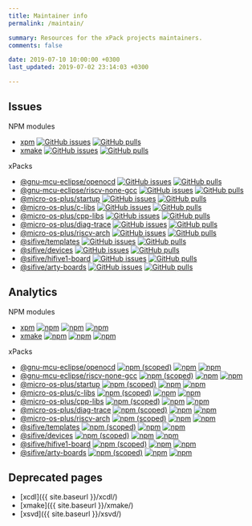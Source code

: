 ```yaml
---
title: Maintainer info
permalink: /maintain/

summary: Resources for the xPack projects maintainers.
comments: false

date: 2019-07-10 10:00:00 +0300
last_updated: 2019-07-02 23:14:03 +0300

---
```


## Issues

NPM modules

- [xpm](https://github.com/xpack/xpm-js) [![GitHub issues](https://img.shields.io/github/issues/xpack/xpm-js.svg)](https://github.com/xpack/xpm-js/issues/) [![GitHub pulls](https://img.shields.io/github/issues-pr/xpack/xpm-js.svg)](https://github.com/xpack/xpm-js/pulls/)
- [xmake](https://github.com/xpack/xmake-js) [![GitHub issues](https://img.shields.io/github/issues/xpack/xmake-js.svg)](https://github.com/xpack/xmake-js/issues/) [![GitHub pulls](https://img.shields.io/github/issues-pr/xpack/xmake-js.svg)](https://github.com/xpack/xmake-js/pulls/) 

xPacks

- [@gnu-mcu-eclipse/openocd](https://github.com/gnu-mcu-eclipse/openocd-xpack/) [![GitHub issues](https://img.shields.io/github/issues/gnu-mcu-eclipse/openocd-xpack.svg)](https://github.com/gnu-mcu-eclipse/openocd-xpack/issues/) [![GitHub pulls](https://img.shields.io/github/issues-pr/gnu-mcu-eclipse/openocd-xpack.svg)](https://github.com/gnu-mcu-eclipse/openocd-xpack/pulls/) 
- [@gnu-mcu-eclipse/riscv-none-gcc](https://github.com/gnu-mcu-eclipse/riscv-none-gcc-xpack/) [![GitHub issues](https://img.shields.io/github/issues/gnu-mcu-eclipse/riscv-none-gcc-xpack.svg)](https://github.com/gnu-mcu-eclipse/riscv-none-gcc-xpack/issues/) [![GitHub pulls](https://img.shields.io/github/issues-pr/gnu-mcu-eclipse/riscv-none-gcc-xpack.svg)](https://github.com/gnu-mcu-eclipse/riscv-none-gcc-xpack/pulls/) 
- [@micro-os-plus/startup](https://github.com/micro-os-plus/startup-xpack/) [![GitHub issues](https://img.shields.io/github/issues/micro-os-plus/startup-xpack.svg)](https://github.com/micro-os-plus/startup-xpack/issues/) [![GitHub pulls](https://img.shields.io/github/issues-pr/micro-os-plus/startup-xpack.svg)](https://github.com/micro-os-plus/startup-xpack/pulls/) 
- [@micro-os-plus/c-libs](https://github.com/micro-os-plus/c-libs-xpack/) [![GitHub issues](https://img.shields.io/github/issues/micro-os-plus/c-libs-xpack.svg)](https://github.com/micro-os-plus/c-libs-xpack/issues/) [![GitHub pulls](https://img.shields.io/github/issues-pr/micro-os-plus/c-libs-xpack.svg)](https://github.com/micro-os-plus/c-libs-xpack/pulls/) 
- [@micro-os-plus/cpp-libs](https://github.com/micro-os-plus/cpp-libs-xpack/) [![GitHub issues](https://img.shields.io/github/issues/micro-os-plus/cpp-libs-xpack.svg)](https://github.com/micro-os-plus/cpp-libs-xpack/issues/) [![GitHub pulls](https://img.shields.io/github/issues-pr/micro-os-plus/cpp-libs-xpack.svg)](https://github.com/micro-os-plus/cpp-libs-xpack/pulls/) 
- [@micro-os-plus/diag-trace](https://github.com/micro-os-plus/diag-trace-xpack/) [![GitHub issues](https://img.shields.io/github/issues/micro-os-plus/diag-trace-xpack.svg)](https://github.com/micro-os-plus/diag-trace-xpack/issues/) [![GitHub pulls](https://img.shields.io/github/issues-pr/micro-os-plus/diag-trace-xpack.svg)](https://github.com/micro-os-plus/diag-trace-xpack/pulls/) 
- [@micro-os-plus/riscv-arch](https://github.com/micro-os-plus/riscv-arch-xpack/) [![GitHub issues](https://img.shields.io/github/issues/micro-os-plus/riscv-arch-xpack.svg)](https://github.com/micro-os-plus/riscv-arch-xpack/issues/) [![GitHub pulls](https://img.shields.io/github/issues-pr/micro-os-plus/riscv-arch-xpack.svg)](https://github.com/micro-os-plus/riscv-arch-xpack/pulls/) 
- [@sifive/templates](https://github.com/micro-os-plus/sifive-templates-xpack/) [![GitHub issues](https://img.shields.io/github/issues/micro-os-plus/sifive-templates-xpack.svg)](https://github.com/micro-os-plus/sifive-templates-xpack/issues/) [![GitHub pulls](https://img.shields.io/github/issues-pr/micro-os-plus/sifive-templates-xpack.svg)](https://github.com/micro-os-plus/sifive-templates-xpack/pulls/) 
- [@sifive/devices](https://github.com/micro-os-plus/sifive-devices-xpack/) [![GitHub issues](https://img.shields.io/github/issues/micro-os-plus/sifive-devices-xpack.svg)](https://github.com/micro-os-plus/sifive-devices-xpack/issues/) [![GitHub pulls](https://img.shields.io/github/issues-pr/micro-os-plus/sifive-devices-xpack.svg)](https://github.com/micro-os-plus/sifive-devices-xpack/pulls/) 
- [@sifive/hifive1-board](https://github.com/micro-os-plus/sifive-hifive1-board-xpack/) [![GitHub issues](https://img.shields.io/github/issues/micro-os-plus/sifive-hifive1-board-xpack.svg)](https://github.com/micro-os-plus/sifive-hifive1-board-xpack/issues/) [![GitHub pulls](https://img.shields.io/github/issues-pr/micro-os-plus/sifive-hifive1-board-xpack.svg)](https://github.com/micro-os-plus/sifive-hifive1-board-xpack/pulls/) 
- [@sifive/arty-boards](https://github.com/micro-os-plus/sifive-arty-boards-xpack/) [![GitHub issues](https://img.shields.io/github/issues/micro-os-plus/sifive-arty-boards-xpack.svg)](https://github.com/micro-os-plus/sifive-arty-boards-xpack/issues/) [![GitHub pulls](https://img.shields.io/github/issues-pr/micro-os-plus/sifive-arty-boards-xpack.svg)](https://github.com/micro-os-plus/sifive-arty-boards-xpack/pulls/) 

## Analytics

NPM modules

- [xpm](https://github.com/xpack/xpm-js/) [![npm](https://img.shields.io/npm/v/xpm.svg)](https://www.npmjs.com/package/xpm/) [![npm](https://img.shields.io/npm/dw/xpm.svg)](https://www.npmjs.com/package/xpm/) [![npm](https://img.shields.io/npm/dt/xpm.svg)](https://www.npmjs.com/package/xpm/)
- [xmake](https://github.com/xpack/xmake-js/) [![npm](https://img.shields.io/npm/v/xmake.svg)](https://www.npmjs.com/package/xmake/) [![npm](https://img.shields.io/npm/dw/xmake.svg)](https://www.npmjs.com/package/xmake/) [![npm](https://img.shields.io/npm/dt/xmake.svg)](https://www.npmjs.com/package/xmake/)

xPacks

- [@gnu-mcu-eclipse/openocd](https://github.com/gnu-mcu-eclipse/openocd-xpack/) [![npm (scoped)](https://img.shields.io/npm/v/@gnu-mcu-eclipse/openocd.svg)](https://www.npmjs.com/package/@gnu-mcu-eclipse/openocd/) [![npm](https://img.shields.io/npm/dw/@gnu-mcu-eclipse/openocd.svg)](https://www.npmjs.com/package/@gnu-mcu-eclipse/openocd/) [![npm](https://img.shields.io/npm/dt/@gnu-mcu-eclipse/openocd.svg)](https://www.npmjs.com/package/@gnu-mcu-eclipse/openocd/)
- [@gnu-mcu-eclipse/riscv-none-gcc](https://github.com/gnu-mcu-eclipse/riscv-none-gcc-xpack/) [![npm (scoped)](https://img.shields.io/npm/v/@gnu-mcu-eclipse/riscv-none-gcc.svg)](https://www.npmjs.com/package/@gnu-mcu-eclipse/riscv-none-gcc/) [![npm](https://img.shields.io/npm/dw/@gnu-mcu-eclipse/riscv-none-gcc.svg)](https://www.npmjs.com/package/@gnu-mcu-eclipse/riscv-none-gcc/) [![npm](https://img.shields.io/npm/dt/@gnu-mcu-eclipse/riscv-none-gcc.svg)](https://www.npmjs.com/package/@gnu-mcu-eclipse/riscv-none-gcc/)
- [@micro-os-plus/startup](https://github.com/micro-os-plus/startup-xpack/) [![npm (scoped)](https://img.shields.io/npm/v/@micro-os-plus/startup.svg)](https://www.npmjs.com/package/@micro-os-plus/startup/) [![npm](https://img.shields.io/npm/dw/@micro-os-plus/startup.svg)](https://www.npmjs.com/package/@micro-os-plus/startup/) [![npm](https://img.shields.io/npm/dt/@micro-os-plus/startup.svg)](https://www.npmjs.com/package/@micro-os-plus/startup/)
- [@micro-os-plus/c-libs](https://github.com/micro-os-plus/c-libs-xpack/) [![npm (scoped)](https://img.shields.io/npm/v/@micro-os-plus/c-libs.svg)](https://www.npmjs.com/package/@micro-os-plus/c-libs/) [![npm](https://img.shields.io/npm/dw/@micro-os-plus/c-libs.svg)](https://www.npmjs.com/package/@micro-os-plus/c-libs/) [![npm](https://img.shields.io/npm/dt/@micro-os-plus/c-libs.svg)](https://www.npmjs.com/package/@micro-os-plus/c-libs/)
- [@micro-os-plus/cpp-libs](https://github.com/micro-os-plus/cpp-libs-xpack/) [![npm (scoped)](https://img.shields.io/npm/v/@micro-os-plus/cpp-libs.svg)](https://www.npmjs.com/package/@micro-os-plus/cpp-libs/) [![npm](https://img.shields.io/npm/dw/@micro-os-plus/cpp-libs.svg)](https://www.npmjs.com/package/@micro-os-plus/cpp-libs/) [![npm](https://img.shields.io/npm/dt/@micro-os-plus/cpp-libs.svg)](https://www.npmjs.com/package/@micro-os-plus/cpp-libs/)
- [@micro-os-plus/diag-trace](https://github.com/micro-os-plus/diag-trace-xpack/) [![npm (scoped)](https://img.shields.io/npm/v/@micro-os-plus/diag-trace.svg)](https://www.npmjs.com/package/@micro-os-plus/diag-trace/) [![npm](https://img.shields.io/npm/dw/@micro-os-plus/diag-trace.svg)](https://www.npmjs.com/package/@micro-os-plus/diag-trace/) [![npm](https://img.shields.io/npm/dt/@micro-os-plus/diag-trace.svg)](https://www.npmjs.com/package/@micro-os-plus/diag-trace/)
- [@micro-os-plus/riscv-arch](https://github.com/micro-os-plus/riscv-arch-xpack/) [![npm (scoped)](https://img.shields.io/npm/v/@micro-os-plus/riscv-arch.svg)](https://www.npmjs.com/package/@micro-os-plus/riscv-arch/) [![npm](https://img.shields.io/npm/dw/@micro-os-plus/riscv-arch.svg)](https://www.npmjs.com/package/@micro-os-plus/riscv-arch/) [![npm](https://img.shields.io/npm/dt/@micro-os-plus/riscv-arch.svg)](https://www.npmjs.com/package/@micro-os-plus/riscv-arch/)
- [@sifive/templates](https://github.com/micro-os-plus/sifive-templates-xpack/) [![npm (scoped)](https://img.shields.io/npm/v/@sifive/templates.svg)](https://www.npmjs.com/package/@sifive/templates/) [![npm](https://img.shields.io/npm/dw/@sifive/templates.svg)](https://www.npmjs.com/package/@sifive/templates/) [![npm](https://img.shields.io/npm/dt/@sifive/templates.svg)](https://www.npmjs.com/package/@sifive/templates/)
- [@sifive/devices](https://github.com/micro-os-plus/sifive-devices-xpack/) [![npm (scoped)](https://img.shields.io/npm/v/@sifive/devices.svg)](https://www.npmjs.com/package/@sifive/devices/) [![npm](https://img.shields.io/npm/dw/@sifive/devices.svg)](https://www.npmjs.com/package/@sifive/devices/) [![npm](https://img.shields.io/npm/dt/@sifive/devices.svg)](https://www.npmjs.com/package/@sifive/devices/)
- [@sifive/hifive1-board](https://github.com/micro-os-plus/sifive-hifive1-board-xpack/) [![npm (scoped)](https://img.shields.io/npm/v/@sifive/hifive1-board.svg)](https://www.npmjs.com/package/@sifive/hifive1-board/) [![npm](https://img.shields.io/npm/dw/@sifive/hifive1-board.svg)](https://www.npmjs.com/package/@sifive/hifive1-board/) [![npm](https://img.shields.io/npm/dt/@sifive/hifive1-board.svg)](https://www.npmjs.com/package/@sifive/hifive1-board/)
- [@sifive/arty-boards](https://github.com/micro-os-plus/sifive-arty-boards-xpack/) [![npm (scoped)](https://img.shields.io/npm/v/@sifive/arty-boards.svg)](https://www.npmjs.com/package/@sifive/arty-boards/) [![npm](https://img.shields.io/npm/dw/@sifive/arty-boards.svg)](https://www.npmjs.com/package/@sifive/arty-boards/) [![npm](https://img.shields.io/npm/dt/@sifive/arty-boards.svg)](https://www.npmjs.com/package/@sifive/arty-boards/)

## Deprecated pages

- [xcdl]({{ site.baseurl }}/xcdl/)
- [xmake]({{ site.baseurl }}/xmake/)
- [xsvd]({{ site.baseurl }}/xsvd/)
